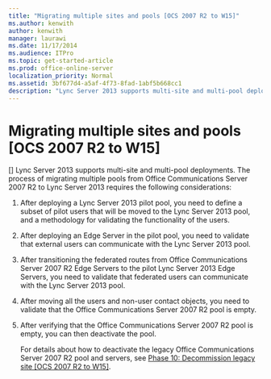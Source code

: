 ```yaml
---
title: "Migrating multiple sites and pools [OCS 2007 R2 to W15]"
ms.author: kenwith
author: kenwith
manager: laurawi
ms.date: 11/17/2014
ms.audience: ITPro
ms.topic: get-started-article
ms.prod: office-online-server
localization_priority: Normal
ms.assetid: 3bf677d4-a5af-4f73-8fad-1abf5b668cc1
description: "Lync Server 2013 supports multi-site and multi-pool deployments. The process of migrating multiple pools from Office Communications Server 2007 R2 to Lync Server 2013 requires the following considerations:"
---
```


# Migrating multiple sites and pools [OCS 2007 R2 to W15]
[]
Lync Server 2013 supports multi-site and multi-pool deployments. The process of migrating multiple pools from Office Communications Server 2007 R2 to Lync Server 2013 requires the following considerations: 
  
1. After deploying a Lync Server 2013 pilot pool, you need to define a subset of pilot users that will be moved to the Lync Server 2013 pool, and a methodology for validating the functionality of the users.
    
2. After deploying an Edge Server in the pilot pool, you need to validate that external users can communicate with the Lync Server 2013 pool.
    
3. After transitioning the federated routes from Office Communications Server 2007 R2 Edge Servers to the pilot Lync Server 2013 Edge Servers, you need to validate that federated users can communicate with the Lync Server 2013 pool.
    
4. After moving all the users and non-user contact objects, you need to validate that the Office Communications Server 2007 R2 pool is empty.
    
5. After verifying that the Office Communications Server 2007 R2 pool is empty, you can then deactivate the pool. 
    
    For details about how to deactivate the legacy Office Communications Server 2007 R2 pool and servers, see [Phase 10: Decommission legacy site [OCS 2007 R2 to W15]](phase-10-decommission-legacy-site-ocs-2007-r2-to-w15.md).
    

